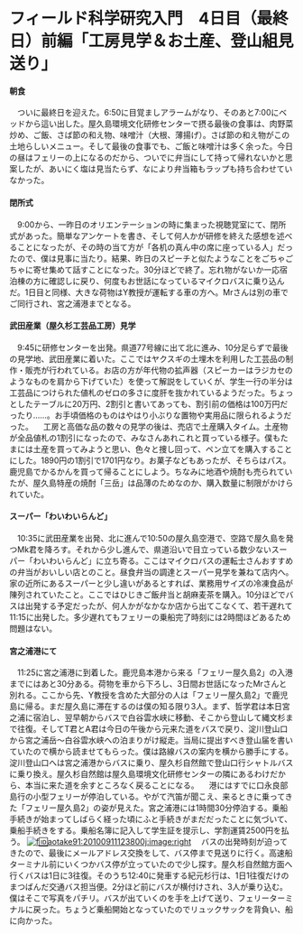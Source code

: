 # フィールド科学研究入門　4日目（最終日）前編「工房見学＆お土産、登山組見送り」

<div class="section">

#### 朝食

　ついに最終日を迎えた。6:50に目覚ましアラームがなり、そのあと7:00にベッドから這い出した。屋久島環境文化研修センターで摂る最後の食事は、肉野菜炒め、ご飯、さば節の和え物、味噌汁（大根、薄揚げ）。さば節の和え物がこの土地らしいメニュー。そして最後の食事でも、ご飯と味噌汁は多く余った。今日の昼はフェリーの上になるのだから、ついでに弁当にして持って帰れないかと思案したが、あいにく塩は見当たらず、なにより弁当箱もラップも持ち合わせていなかった。

#### 閉所式

　9:00から、一昨日のオリエンテーションの時に集まった視聴覚室にて、閉所式があった。簡単なアンケートを書き、そして何人かが研修を終えた感想を述べることになったが、その時の当て方が「各机の真ん中の席に座っている人」だったので、僕は見事に当たり。結果、昨日のスピーチと似たようなことをごちゃごちゃに寄せ集めて話すことになった。30分ほどで終了。忘れ物がないか一応宿泊棟の方に確認しに戻り、何度もお世話になっているマイクロバスに乗り込んだ。1日目と同様、大きな荷物はY教授が運転する車の方へ。Mrさんは別の車でご同行され、宮之浦港までとなる。

#### 武田産業（屋久杉工芸品工房）見学

　9:45に研修センターを出発。県道77号線に出て北に進み、10分足らずで最後の見学地、武田産業に着いた。ここではヤクスギの土埋木を利用した工芸品の制作・販売が行われている。お店の方が年代物の拡声器（スピーカーはラジカセのようなものを肩から下げていた）を使って解説をしていくが、学生一行の半分は工芸品につけられた値札のゼロの多さに度肝を抜かれているようだった。ちょっとしたテーブルに20万円、2割引と書いてあっても、割引前の価格は100万円だったり……。お手頃価格のものはやはり小ぶりな置物や実用品に限られるようだった。 　工房と高価な品の数々の見学の後は、売店で土産購入タイム。土産物が全品値札の1割引になったので、みなさんあれこれと買っている様子。僕もたまには土産を買ってみようと思い、色々と捜し回って、ペン立てを購入することにした。1890円の1割引で1701円なり。お菓子などもあったが、そちらはパス。鹿児島でかるかんを買って帰ることにしよう。ちなみに地酒や焼酎も売られていたが、屋久島特産の焼酎「三岳」は品薄のためなのか、購入数量に制限がかけられていた。

#### スーパー「わいわいらんど」

　10:35に武田産業を出発、北に進んで10:50の屋久島空港で、空路で屋久島を発つMk君を降ろす。それから少し進んで、県道沿いで目立っている数少ないスーパー「わいわいらんど」に立ち寄る。ここはマイクロバスの運転士さんおすすめの弁当がおいしい店とのこと。昼食弁当の調達とスーパー見学を兼ねて店内へ。家の近所にあるスーパーと少し違いがあるとすれば、業務用サイズの冷凍食品が陳列されていたこと。ここではひじきご飯弁当と胡麻麦茶を購入。10分ほどでバスは出発する予定だったが、何人かがなかなか店から出てこなくて、若干遅れて11:15に出発した。多少遅れてもフェリーの乗船完了時刻には2時間ほどあるため問題はない。

#### 宮之浦港にて

　11:25に宮之浦港に到着した。鹿児島本港から来る「フェリー屋久島2」の入港までにはあと30分ある。荷物を車から下ろし、3日間お世話になったMrさんと別れる。ここから先、Y教授を含めた大部分の人は「フェリー屋久島2」で鹿児島に帰る。まだ屋久島に滞在するのは僕の知る限り3人。まず、哲学君は本日宮之浦に宿泊し、翌早朝からバスで白谷雲水峡に移動、そこから登山して縄文杉まで往復。そしてT君とA君は今日の午後から元来た道をバスで戻り、淀川登山口から宮之浦岳～白谷雲水峡への泊まりがけ縦走。当局に提出すべき登山届を書いていたので横から読ませてもらった。僕は路線バスの案内を横から勝手にする。淀川登山口へは宮之浦港からバスに乗り、屋久杉自然館で登山口行シャトルバスに乗り換え。屋久杉自然館は屋久島環境文化研修センターの隣にあるわけだから、本当に来た道を余すところなく戻ることになる。 　港にはすでに口永良部島行の小型フェリーが停泊している。やがて汽笛が聞こえ、来るときに乗ってきた「フェリー屋久島2」の姿が見えた。宮之浦港には1時間30分停泊する。乗船手続きが始まってしばらく経った頃にふと手続きがまだだったことに気づいて、乗船手続きをする。乗船名簿に記入して学生証を提示し、学割運賃2500円を払う。 [![f:id:aotake91:20100911123800j:image:right](http://cdn-ak.f.st-hatena.com/images/fotolife/a/aotake91/20100911/20100911123800.jpg "f:id:aotake91:20100911123800j:image:right")](http://f.hatena.ne.jp/aotake91/20100911123800) 　バスの出発時刻が迫ってきたので、最後にメールアドレス交換をして、バス停まで見送りに行く。高速船ターミナル前にいくつかバス停が立っていたので少し探す。屋久杉自然館方面へ行くバスは1日に3往復。そのうち12:40に発車する紀元杉行は、1日1往復だけのまつばんだ交通バス担当便。2分ほど前にバスが横付けされ、3人が乗り込む。僕はそこで写真をパチリ。バスが出ていくのを手を上げて送り、フェリーターミナルに戻った。ちょうど乗船開始となっていたのでリュックサックを背負い、船に向かった。</div>